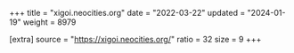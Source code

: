 +++
title = "xigoi.neocities.org"
date = "2022-03-22"
updated = "2024-01-19"
weight = 8979

[extra]
source = "https://xigoi.neocities.org/"
ratio = 32
size = 9
+++
